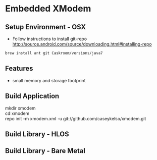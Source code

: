 Embedded XModem
===============

Setup Environment - OSX
-----------------
* Follow instructions to install git-repo http://source.android.com/source/downloading.html#installing-repo
```bash
brew install ant git Caskroom/versions/java7
```
Features
--------
* small memory and storage footprint

Build Application
-----------------
mkdir xmodem<br/>
cd xmodem<br/>
repo init -m xmodem.xml -u git://github.com/caseykelso/xmodem.git<br/>

Build Library - HLOS
------------------

Build Library - Bare Metal
-------------------------- 


